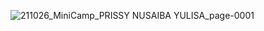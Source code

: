 ![211026_MiniCamp_PRISSY NUSAIBA YULISA_page-0001](https://user-images.githubusercontent.com/89450637/145325058-14129c5b-9ce8-409a-97e7-f505e703e46e.jpg)
